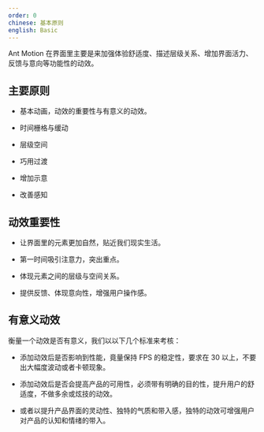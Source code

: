 ```yaml
---
order: 0
chinese: 基本原则
english: Basic
---
```


Ant Motion 在界面里主要是来加强体验舒适度、描述层级关系、增加界面活力、反馈与意向等功能性的动效。

## 主要原则

- 基本动画，动效的重要性与有意义的动效。

- 时间栅格与缓动

- 层级空间

- 巧用过渡

- 增加示意

- 改善感知

## 动效重要性

- 让界面里的元素更加自然，贴近我们现实生活。

- 第一时间吸引注意力，突出重点。

- 体现元素之间的层级与空间关系。

- 提供反馈、体现意向性，增强用户操作感。 


## 有意义动效

衡量一个动效是否有意义，我们以以下几个标准来考核：

- 添加动效后是否影响到性能，竟量保持 FPS 的稳定性，要求在 30 以上，不要出大幅度波动或者卡顿现象。

- 添加动效后是否会提高产品的可用性，必须带有明确的目的性，提升用户的舒适度，不做多余或炫技的动效。

- 或者以提升产品界面的灵动性、独特的气质和带入感，独特的动效可增强用户对产品的认知和情绪的带入。

